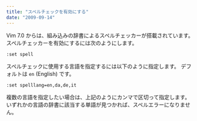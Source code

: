 ```yaml
---
title: "スペルチェックを有効にする"
date: "2009-09-14"
---
```


Vim 7.0 からは、組み込みの辞書によるスペルチェッカーが搭載されています。
スペルチェッカーを有効にするには次のようにします。

~~~
:set spell
~~~

スペルチェックに使用する言語を指定するには以下のように指定します。
デフォルトは `en` (English) です。

~~~
:set spelllang=en,da,de,it
~~~

複数の言語を指定したい場合は、上記のようにカンマで区切って指定します。
いずれかの言語の辞書に該当する単語が見つかれば、スペルエラーになりません。


